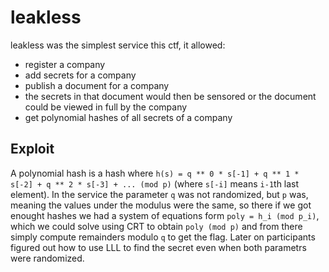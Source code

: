 # leakless

leakless was the simplest service this ctf, it allowed:

- register a company
- add secrets for a company
- publish a document for a company
- the secrets in that document would then be sensored or the document could be viewed in full by the company
- get polynomial hashes of all secrets of a company

## Exploit

A polynomial hash is a hash where `h(s) = q ** 0 * s[-1] + q ** 1 * s[-2] + q ** 2 * s[-3] + ... (mod p)` (where `s[-i]` means `i-1`th last element). In the service the parameter `q` was not randomized, but `p` was, meaning the values under the modulus were the same, so there if we got enought hashes we had a system of equations form `poly = h_i (mod p_i)`, which we could solve using CRT to obtain `poly (mod p)` and from there simply compute remainders modulo `q` to get the flag. Later on participants figured out how to use LLL to find the secret even when both parametrs were randomized.
